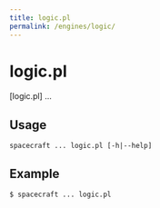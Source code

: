 ```yaml
---
title: logic.pl
permalink: /engines/logic/
---
```

[{{page.title}}]: {{site.engine_baseurl}}/{{page.title}}


logic.pl
===========

[logic.pl] ...


Usage
-----

```
spacecraft ... logic.pl [-h|--help]
```


Example
-------

```
$ spacecraft ... logic.pl
```
